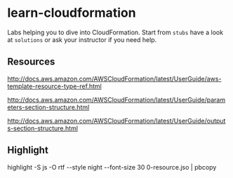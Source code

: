 # learn-cloudformation

Labs helping you to dive into CloudFormation. Start from ``stubs`` have a look at ``solutions`` or ask your instructor if you need help.

## Resources
http://docs.aws.amazon.com/AWSCloudFormation/latest/UserGuide/aws-template-resource-type-ref.html

http://docs.aws.amazon.com/AWSCloudFormation/latest/UserGuide/parameters-section-structure.html

http://docs.aws.amazon.com/AWSCloudFormation/latest/UserGuide/outputs-section-structure.html 


## Highlight
highlight -S js -O rtf --style night --font-size 30 0-resource.jso | pbcopy 